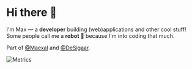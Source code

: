 # Hi there 👋

I'm Max — a **developer** building (web)applications and other cool stuff! Some people call me a **robot** 🤖 because I'm into coding that much.

Part of [@Maexal](https://github.com/Maexal) and [@DeSigaar](https://github.com/DeSigaar).

![Metrics](https://metrics.lecoq.io/MaxAltena?template=classic&isocalendar=1&languages=1&isocalendar.duration=full-year&config.timezone=Europe%2FAmsterdam)
